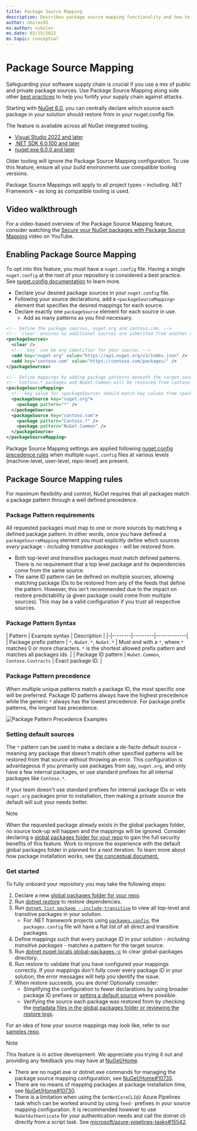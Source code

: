 ```yaml
---
title: Package Source Mapping
description: Describes package source mapping functionality and how to onboard
author: nkolev92
ms.author: nikolev
ms.date: 03/15/2022
ms.topic: conceptual
---
```


# Package Source Mapping

Safeguarding your software supply chain is crucial if you use a mix of public and private package sources.
Use Package Source Mapping along side other [best practices](..\concepts\Security-Best-Practices.md) to help you fortify your supply chain against attacks.

Starting with [NuGet 6.0](..\release-notes\NuGet-6.0.md), you can centrally declare which source each package in your solution should restore from in your nuget.config file.

The feature is available across all NuGet integrated tooling.

* [Visual Studio 2022 and later](https://visualstudio.microsoft.com/downloads/)
* [.NET SDK 6.0.100 and later](https://dotnet.microsoft.com/download/dotnet/6.0)
* [nuget.exe 6.0.0 and later](https://www.nuget.org/downloads)

Older tooling will ignore the Package Source Mapping configuration. To use this feature, ensure all your build environments use compatible tooling versions.

Package Source Mappings will apply to all project types – including .NET Framework – as long as compatible tooling is used.

## Video walkthrough

For a video-based overview of the Package Source Mapping feature, consider watching the [Secure your NuGet packages with Package Source Mapping](https://www.youtube.com/watch?v=G6P38Dn69Ro) video on YouTube.

## Enabling Package Source Mapping

To opt into this feature, you must have a `nuget.config` file. Having a single `nuget.config` at the root of your repository is considered a best practice. See [nuget.config documentation](../reference/nuget-config-file.md) to learn more.

* Declare your desired package sources in your `nuget.config` file.
* Following your source declarations, add a `<packageSourceMapping>` element that specifies the desired mappings for each source.
* Declare exactly one `packageSource` element for each source in use.
  * Add as many patterns as you find necessary.

```xml
<!-- Define the package sources, nuget.org and contoso.com. -->
<!-- `clear` ensures no additional sources are inherited from another config file. -->
<packageSources>
  <clear />
  <!-- `key` can be any identifier for your source. -->
  <add key="nuget.org" value="https://api.nuget.org/v3/index.json" />
  <add key="contoso.com" value="https://contoso.com/packages/" />
</packageSources>

<!-- Define mappings by adding package patterns beneath the target source. -->
<!-- Contoso.* packages and NuGet.Common will be restored from contoso.com, everything else from nuget.org. -->
<packageSourceMapping>
  <!-- key value for <packageSource> should match key values from <packageSources> element -->
  <packageSource key="nuget.org">
    <package pattern="*" />
  </packageSource>
  <packageSource key="contoso.com">
    <package pattern="Contoso.*" />
    <package pattern="NuGet.Common" />
  </packageSource>
</packageSourceMapping>
```

Package Source Mapping settings are applied following [nuget.config precedence rules](configuring-nuget-behavior.md#how-settings-are-applied) when multiple `nuget.config` files at various levels (machine-level, user-level, repo-level) are present.

## Package Source Mapping rules

For maximum flexibility and control, NuGet requires that all packages match a package pattern through a well defined precedence.

### Package Pattern requirements

All requested packages must map to one or more sources by matching a defined package pattern. In other words, once you have defined a `packageSourceMapping` element you must explicitly define which sources *every* package - *including transitive packages* - will be restored from.

* Both top-level *and transitive* packages must match defined patterns. There is no requirement that a top level package and its dependencies come from the same source.  
* The same ID pattern can be defined on multiple sources, allowing matching package IDs to be restored from any of the feeds that define the pattern. However, this isn't recommended due to the impact on restore predictability (a given package could come from multiple sources). This may be a valid configuration if you trust all respective sources.

### Package Pattern Syntax

| Pattern | Example syntax | Description |
|-|--------|---------|-------------|
| Package prefix pattern | `*`, `NuGet.*`, `NuGet.*` | Must end with a `*`, where `*` matches 0 or more characters. `*` is the shortest allowed prefix pattern and matches all packages ids. |
| Package ID pattern | `NuGet.Common`, `Contoso.Contracts` | Exact package ID. |

### Package Pattern precedence

When multiple unique patterns match a package ID, the most specific one will be preferred. Package ID patterns always have the highest precedence while the generic `*` always has the lowest precedence. For package prefix patterns, the longest has precedence.

![Package Pattern Precedence Examples](media/Package-Pattern-Examples.png)

### Setting default sources

The `*` pattern can be used to make a declare a de-facto default source - meaning any package that doesn't match other specified patterns will be restored from that source without throwing an error.
This configuration is advantageous if you primarily use packages from say, `nuget.org`, and only have a few internal packages, or use standard prefixes for all internal packages like `Contoso.*`.

If your team doesn't use standard prefixes for internal package IDs or vets `nuget.org` packages prior to installation, then making a private source the default will suit your needs better.

> [!Note]
> When the requested package already exists in the global packages folder, no source look-up will happen and the mappings will be ignored. Consider declaring a [global packages folder for your repo](../reference/nuget-config-file.md#config-section) to gain the full security benefits of this feature. Work to improve the experience with the default global packages folder in planned for a next iteration.
To learn more about how package installation works, see [the conceptual document.](../concepts/package-installation-process.md)

### Get started

To fully onboard your repository you may take the following steps:

1. Declare a new [global packages folder for your repo](../reference/nuget-config-file.md#config-section).
2. Run [dotnet restore](/dotnet/core/tools/dotnet-restore) to restore dependencies.
3. Run [`dotnet list package --include-transitive`](/dotnet/core/tools/dotnet-list-package#synopsis) to view all top-level and transitive packages in your solution.
    * For .NET framework projects using [`packages.config`](../reference/packages-config.md), the `packages.config` file will have a flat list of all direct and transitive packages.
4. Define mappings such that every package ID in your solution - *including transitive packages* - matches a pattern for the target source.
5. Run [dotnet nuget locals global-packages -c](/dotnet/core/tools/dotnet-nuget-locals) to clear global-packages directory.
6. Run restore to validate that you have configured your mappings correctly. If your mappings don't fully cover every package ID in your solution, the error messages will help you identify the issue.
7. When restore succeeds, you are done! Optionally consider:
    * Simplifying the configuration to fewer declarations by using broader package ID prefixes or [setting a default source](#setting-default-sources) where possible.
    * Verifying the source each package was restored from by checking the [metadata files in the global packages folder or reviewing the restore logs](https://devblogs.microsoft.com/nuget/performance-and-polish-with-nuget-5-9/).

For an idea of how your source mappings may look like, refer to our [samples repo](https://github.com/NuGet/Samples/tree/main/PackageSourceMappingExample).


> [!Note]
> This feature is in active development. We appreciate you trying it out and providing any feedback you may have at [NuGet/Home](https://github.com/nuget/home/issues).
>
> * There are no nuget.exe or dotnet.exe commands for managing the package source mapping configuration, see [NuGet/Home#10735](https://github.com/NuGet/Home/issues/10735).
> * There are no means of mapping packages at package installation time, see [NuGet/Home#10730](https://github.com/NuGet/Home/issues/10730).
> * There is a limitation when using the `DotNetCoreCLI@2` Azure Pipelines task which can be worked around by using `feed-` prefixes in your source mapping configuration. It is recommended however to use `NuGetAuthenticate` for your authentication needs and call the dotnet cli directly from a script task. See [microsoft/azure-pipelines-tasks#15542](https://github.com/microsoft/azure-pipelines-tasks/issues/15542).
